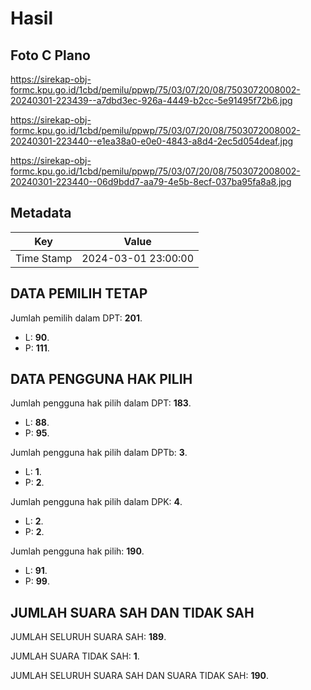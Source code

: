 # Hasil

## Foto C Plano

https://sirekap-obj-formc.kpu.go.id/1cbd/pemilu/ppwp/75/03/07/20/08/7503072008002-20240301-223439--a7dbd3ec-926a-4449-b2cc-5e91495f72b6.jpg

https://sirekap-obj-formc.kpu.go.id/1cbd/pemilu/ppwp/75/03/07/20/08/7503072008002-20240301-223440--e1ea38a0-e0e0-4843-a8d4-2ec5d054deaf.jpg

https://sirekap-obj-formc.kpu.go.id/1cbd/pemilu/ppwp/75/03/07/20/08/7503072008002-20240301-223440--06d9bdd7-aa79-4e5b-8ecf-037ba95fa8a8.jpg


## Metadata

| Key        | Value               |
| ---------- | ------------------- |
| Time Stamp | 2024-03-01 23:00:00 |


## DATA PEMILIH TETAP

Jumlah pemilih dalam DPT: **201**.
 * L: **90**.
 * P: **111**.

## DATA PENGGUNA HAK PILIH

Jumlah pengguna hak pilih dalam DPT: **183**.
 * L: **88**.
 * P: **95**.

Jumlah pengguna hak pilih dalam DPTb: **3**.
 * L: **1**.
 * P: **2**.

Jumlah pengguna hak pilih dalam DPK: **4**.
 * L: **2**.
 * P: **2**.

Jumlah pengguna hak pilih: **190**.
 * L: **91**.
 * P: **99**.

## JUMLAH SUARA SAH DAN TIDAK SAH

JUMLAH SELURUH SUARA SAH: **189**.

JUMLAH SUARA TIDAK SAH: **1**.

JUMLAH SELURUH SUARA SAH DAN SUARA TIDAK SAH: **190**.



